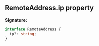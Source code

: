 ## RemoteAddress.ip property

**Signature:**

```typescript
interface RemoteAddress {
  ip?: string;
}
```
